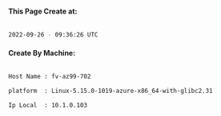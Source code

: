 
   
#### This Page Create at:

```bash

2022-09-26 - 09:36:26 UTC

```

#### Create By Machine:

```bash

Host Name : fv-az99-702

platform  : Linux-5.15.0-1019-azure-x86_64-with-glibc2.31

Ip Local  : 10.1.0.103

```


